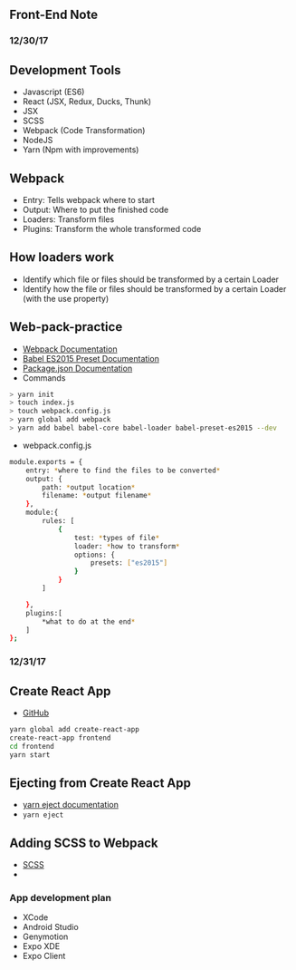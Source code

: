 ## Front-End Note

### 12/30/17

## Development Tools
- Javascript (ES6)
- React (JSX, Redux, Ducks, Thunk)
- JSX
- SCSS
- Webpack (Code Transformation)
- NodeJS
- Yarn (Npm with improvements)

## Webpack
- Entry: Tells webpack where to start
- Output: Where to put the finished code
- Loaders: Transform files
- Plugins: Transform the whole transformed code

## How loaders work
- Identify which file or files should be transformed by a certain Loader
- Identify how the file or files should be transformed by a certain Loader (with the use property)

## Web-pack-practice
- [Webpack Documentation](https://webpack.js.org/)
- [Babel ES2015 Preset Documentation](https://babeljs.io/docs/plugins/preset-es2015/)
- [Package.json Documentation](https://docs.npmjs.com/files/package.json)
- Commands
```sh
> yarn init
> touch index.js
> touch webpack.config.js
> yarn global add webpack
> yarn add babel babel-core babel-loader babel-preset-es2015 --dev
```
- webpack.config.js
```sh
module.exports = {
    entry: *where to find the files to be converted*
    output: {
        path: *output location*
        filename: *output filename*
    },
    module:{
        rules: [
            {
                test: *types of file*
                loader: *how to transform*
                options: {
                    presets: ["es2015"]
                } 
            }
        ]

    },
    plugins:[
        *what to do at the end*
    ]
};
```

### 12/31/17

## Create React App
- [GitHub](https://github.com/facebookincubator/create-react-app)
```sh
yarn global add create-react-app
create-react-app frontend
cd frontend
yarn start
```

## Ejecting from Create React App
- [yarn eject documentation](https://github.com/facebookincubator/create-react-app/blob/master/packages/react-scripts/template/README.md#npm-run-eject)
- `yarn eject`

## Adding SCSS to Webpack
- [SCSS](http://sass-lang.com/guide)
- 


### App development plan
- XCode
- Android Studio
- Genymotion
- Expo XDE
- Expo Client 